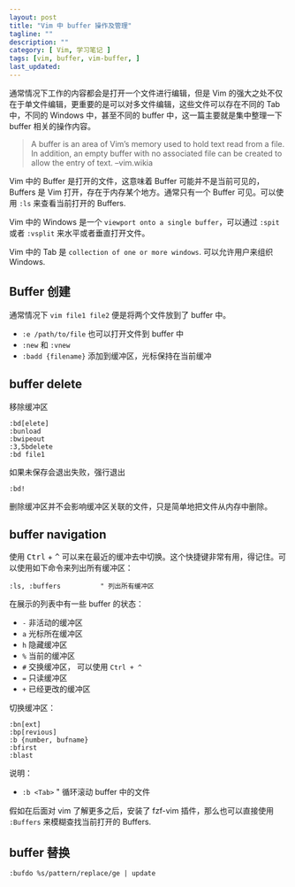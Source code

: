 ```yaml
---
layout: post
title: "Vim 中 buffer 操作及管理"
tagline: ""
description: ""
category: [ Vim, 学习笔记 ]
tags: [vim, buffer, vim-buffer, ]
last_updated:
---
```


通常情况下工作的内容都会是打开一个文件进行编辑，但是 Vim 的强大之处不仅在于单文件编辑，更重要的是可以对多文件编辑，这些文件可以存在不同的 Tab 中，不同的 Windows 中，甚至不同的 buffer 中，这一篇主要就是集中整理一下 buffer 相关的操作内容。

> A buffer is an area of Vim’s memory used to hold text read from a file. In addition, an empty buffer with no associated file can be created to allow the entry of text. –vim.wikia


Vim 中的 Buffer 是打开的文件，这意味着 Buffer 可能并不是当前可见的，Buffers 是 Vim 打开，存在于内存某个地方。通常只有一个 Buffer 可见。可以使用 `:ls` 来查看当前打开的 Buffers.

Vim 中的 Windows 是一个 `viewport onto a single buffer`，可以通过 `:spit` 或者 `:vsplit` 来水平或者垂直打开文件。

Vim 中的 Tab 是 `collection of one or more windows`. 可以允许用户来组织 Windows.

## Buffer 创建
通常情况下 `vim file1 file2` 便是将两个文件放到了 buffer 中。

- `:e /path/to/file` 也可以打开文件到 buffer 中
- `:new` 和 `:vnew`
- `:badd {filename}` 添加到缓冲区，光标保持在当前缓冲


## buffer delete
移除缓冲区

    :bd[elete]
    :bunload
    :bwipeout
    :3,5bdelete
    :bd file1

如果未保存会退出失败，强行退出

    :bd!

删除缓冲区并不会影响缓冲区关联的文件，只是简单地把文件从内存中删除。

## buffer navigation
使用 <kbd>Ctrl</kbd> + <kbd>^</kbd> 可以来在最近的缓冲去中切换。这个快捷键非常有用，得记住。可以使用如下命令来列出所有缓冲区：

    :ls, :buffers          " 列出所有缓冲区

在展示的列表中有一些 buffer 的状态：

- `-` 非活动的缓冲区
- `a` 光标所在缓冲区
- `h` 隐藏缓冲区
- `%` 当前的缓冲区
- `#` 交换缓冲区， 可以使用 `Ctrl + ^`
- `=` 只读缓冲区
- `+` 已经更改的缓冲区

切换缓冲区：

    :bn[ext]
    :bp[revious]
    :b {number, bufname}
    :bfirst
    :blast

说明：

- `:b <Tab>`    " 循环滚动 buffer 中的文件

假如在后面对 vim 了解更多之后，安装了 fzf-vim 插件，那么也可以直接使用 `:Buffers` 来模糊查找当前打开的 Buffers.

## buffer 替换

    :bufdo %s/pattern/replace/ge | update


